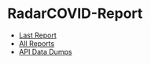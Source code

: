 # RadarCOVID-Report

- [Last Report](https://github.com/pvieito/RadarCOVID-Report/blob/master/RadarCOVID-Report.ipynb)
- [All Reports](https://github.com/pvieito/RadarCOVID-Report/tree/master/Notebooks)
- [API Data Dumps](https://github.com/pvieito/RadarCOVID-Report/tree/master/Data)
